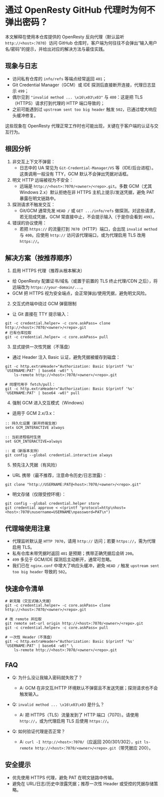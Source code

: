 # 通过 OpenResty GitHub 代理时为何不弹出密码？

本文解释在使用本仓库提供的 OpenResty 反向代理（默认监听 `http://<host>:7070`）访问 GitHub 仓库时，客户端为何往往不会弹出“输入用户名/密码”的提示，并给出对应的解决方法与最佳实践。

## 现象与日志

- 访问私有仓库的 `info/refs` 等端点经常返回 `401`；
- Git Credential Manager（GCM）或 IDE 探测后直接断开连接，代理日志显示 `499`；
- 偶尔见到 `"invalid method ... \x16\x03\x03"` 与 `400`：这是把 TLS（HTTPS）请求打到代理的 HTTP 端口导致的；
- 之前可能遇到过 `upstream sent too big header` 触发 `502`，已通过增大响应头缓冲修复。

这些现象在 OpenResty 代理正常工作时也可能出现，关键在于客户端的认证与交互行为。

## 根因分析

1. 非交互上下文不弹窗：
   - 日志中的 UA 常见为 `Git-Credential-Manager/VS` 等（IDE/后台进程）。这类调用一般没有 TTY，GCM 默认不会弹出凭据对话框。
2. 明文 HTTP 远端被视为不安全：
   - 远端是 `http://<host>:7070/<owner>/<repo>.git`。多数 GCM（尤其 Windows 2.x）默认拒绝在非 HTTPS 主机上提示/发送凭据，避免 PAT 暴露在明文链路中。
3. 探测请求不触发交互：
   - Git/GCM 通常先发 `HEAD /` 或 `GET .../info/refs` 做探测。对这些请求，若无现成凭据，GCM 常直接中止，不会提示输入（于是你会看到 `499`）。
4. 错误的协议使用：
   - 若把 `https://` 的流量打到 `7070`（HTTP）端口，会出现 `invalid method` 与 `400`。应使用 `http://` 访问该代理端口，或为代理启用 TLS 改用 `https://`。

## 解决方案（按推荐顺序）

1) 启用 HTTPS 代理（推荐从根本解决）

- 给 OpenResty 配置证书/域名（或置于前置的 TLS 终止代理/CDN 之后），将远端改为 `https://your-domain/...`。
- GCM 把 HTTPS 视为安全端点，会正常弹出/使用凭据，避免明文风险。

2) 交互式终端中绕过 GCM 弹窗限制

- 让 Git 直接在 TTY 提示输入：

```
git -c credential.helper= -c core.askPass= clone http://<host>:7070/<owner>/<repo>.git
# 已有仓库拉取
git -c credential.helper= -c core.askPass= pull
```

3) 显式提供一次性凭据（不落盘）

- 通过 Header 注入 Basic 认证，避免凭据被缓存到磁盘：

```
git -c http.extraHeader="Authorization: Basic $(printf '%s' 'USERNAME:PAT' | base64 -w0)" \
    ls-remote http://<host>:7070/<owner>/<repo>.git

# 同理可用于 fetch/pull：
git -c http.extraHeader="Authorization: Basic $(printf '%s' 'USERNAME:PAT' | base64 -w0)" pull
```

4) 强制 GCM 进入交互模式（Windows）

- 适用于 GCM 2.x/3.x：

```
:: 持久化设置（新开终端生效）
setx GCM_INTERACTIVE always

:: 当前进程临时生效
set GCM_INTERACTIVE=always

:: 或（新版本支持）
git config --global credential.interactive always
```

5) 预先注入凭据（有风险）

- URL 携带（最不推荐，注意命令历史/日志泄露）：

```
git clone "http://USERNAME:PAT@<host>:7070/<owner>/<repo>.git"
```

- 明文存储（仅限受控环境）：

```
git config --global credential.helper store
git credential approve < <(printf "protocol=http\nhost=<host>:7070\nusername=USERNAME\npassword=PAT\n")
```

## 代理端使用注意

- 代理监听默认是 `HTTP 7070`，请用 `http://` 访问；若要 `https://`，需为代理启用 TLS。
- 私有仓库未带凭据时返回 `401` 是预期；携带正确凭据后会转 `200`。
- `499` 多见于 GCM/IDE 探测后主动断开，通常可忽略。
- 我们已在 `nginx.conf` 中增大了响应头缓冲，避免 `HEAD /` 触发 `upstream sent too big header` 导致的 `502`。

## 快速命令清单

```
# 新克隆（交互式输入凭据）
git -c credential.helper= -c core.askPass= clone http://<host>:7070/<owner>/<repo>.git

# 改 remote 并拉取
git remote set-url origin http://<host>:7070/<owner>/<repo>.git
git -c credential.helper= -c core.askPass= pull

# 一次性 Header（不落盘）
git -c http.extraHeader="Authorization: Basic $(printf '%s' 'USERNAME:PAT' | base64 -w0)" \
    ls-remote http://<host>:7070/<owner>/<repo>.git
```

## FAQ

- Q: 为什么没让我输入密码就失败了？
  - A: GCM 在非交互/HTTP 环境默认不弹窗且不发送凭据；探测请求也不会触发输入。

- Q: `invalid method ... \x16\x03\x03` 是什么？
  - A: 把 HTTPS（TLS）流量发到了 HTTP 端口（7070）。请使用 `http://`，或为代理启用 TLS 后使用 `https://`。

- Q: 如何验证代理是否正常？
  - A: `curl -I http://<host>:7070/`（应返回 200/301/302），`git ls-remote http://<host>:7070/<owner>/<repo>.git`（带凭据应 200）。

## 安全提示

- 优先使用 HTTPS 代理，避免 PAT 在明文链路中传输。
- 避免在 URL/日志/历史中泄露凭据；推荐一次性 Header 或受控的凭据存储策略。

